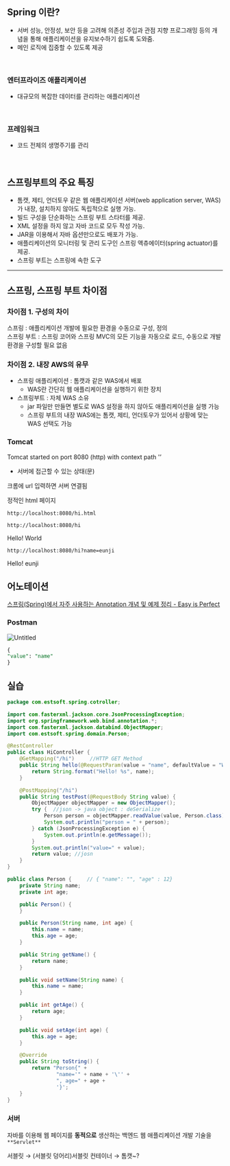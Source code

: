 ## Spring 이란?

- 서버 성능, 안정성, 보안 등을 고려해 의존성 주입과 관점 지향 프로그래밍 등의 개념을 통해 애플리케이션을 유지보수하기 쉽도록 도와줌.
- 메인 로직에 집중할 수 있도록 제공

<br>

### 엔터프라이즈 애플리케이션

- 대규모의 복잡한 데이터를 관리하는 애플리케이션

<br>

### 프레임워크

- 코드 전체의 생명주기를 관리

<br>

## 스프링부트의 주요 특징

- 톰캣, 제티, 언더토우 같은 웹 애플리케이션 서버(web application server, WAS)가 내장, 설치하지 않아도 독립적으로 실행 가능.
- 빌드 구성을 단순화하는 스프링 부트 스타터를 제공.
- XML 설정을 하지 않고 자바 코드로 모두 작성 가능.
- JAR을 이용해서 자바 옵션만으로도 배포가 가능.
- 애플리케이션의 모니터링 및 관리 도구인 스프링 액츄에이터(spring actuator)를 제공.
- 스프링 부트는 스프링에 속한 도구

---

## 스프링, 스프링 부트 차이점

### 차이점 1. 구성의 차이

스프링 : 애플리케이션 개발에 필요한 환경을 수동으로 구성, 정의 <br>
스프링 부트 : 스프링 코어와 스프링 MVC의 모든 기능을 자동으로 로드, 수동으로 개발 환경을 구성할 필요 없음 

### 차이점 2. 내장 AWS의 유무

- 스프링 애플리케이션 : 톰캣과 같은 WAS에서 배포
    - WAS란 간단히 웹 애플리케이션을 실행하기 위한 장치
- 스프링부트 : 자체 WAS 소유
    - jar 파일만 만들면 별도로 WAS 설정을 하지 않아도 애플리케이션을 실행 가능
    - 스프링 부트의 내장 WAS에는 톰캣, 제티, 언더토우가 있어서 상황에 맞는 WAS 선택도 가능

### Tomcat

Tomcat started on port 8080 (http) with context path '’

- 서버에 접근할 수 있는 상태(문)

크롬에 url 입력하면 서버 연결됨

정적인 html 페이지

`http://localhost:8080/hi.html`

`http://localhost:8080/hi`

Hello! World

`http://localhost:8080/hi?name=eunji`

Hello! eunji

## 어노테이션

[스프링(Spring)에서 자주 사용하는 Annotation 개념 및 예제 정리 - Easy is Perfect](https://melonicedlatte.com/2021/07/18/182600.html)

### Postman

![Untitled](https://prod-files-secure.s3.us-west-2.amazonaws.com/e8f11927-b70c-4524-9227-a3efac08e7aa/15b2db92-3303-45b1-b76c-f6a808483f70/Untitled.png)

```sql
{
"value": "name"
}
```

## 실습

```java
package com.estsoft.spring.cotroller;

import com.fasterxml.jackson.core.JsonProcessingException;
import org.springframework.web.bind.annotation.*;
import com.fasterxml.jackson.databind.ObjectMapper;
import com.estsoft.spring.domain.Person;

@RestController
public class HiController {
    @GetMapping("/hi")     //HTTP GET Method
    public String hello(@RequestParam(value = "name", defaultValue = "World") String name) {
        return String.format("Hello! %s", name);
    }

    @PostMapping("/hi")
    public String testPost(@RequestBody String value) {
        ObjectMapper objectMapper = new ObjectMapper();
        try {  //json -> java object : deSerialize
            Person person = objectMapper.readValue(value, Person.class);
            System.out.println("person = " + person);
        } catch (JsonProcessingException e) {
            System.out.println(e.getMessage());
        }
        System.out.println("value=" + value);
        return value; //josn
    }
}
```

```java
public class Person {     // { "name": "", "age" : 12}
    private String name;
    private int age;

    public Person() {
    }

    public Person(String name, int age) {
        this.name = name;
        this.age = age;
    }

    public String getName() {
        return name;
    }

    public void setName(String name) {
        this.name = name;
    }

    public int getAge() {
        return age;
    }

    public void setAge(int age) {
        this.age = age;
    }

    @Override
    public String toString() {
        return "Person{" +
                "name='" + name + '\'' +
                ", age=" + age +
                '}';
    }
}
```

### 서버

자바를 이용해 웹 페이지를 **동적으로** 생산하는 백엔드 웹 애플리케이션 개발 기술을 `**Servlet**`

서블릿 → (서블릿 덩어리)서블릿 컨테이너 → 톰캣~?